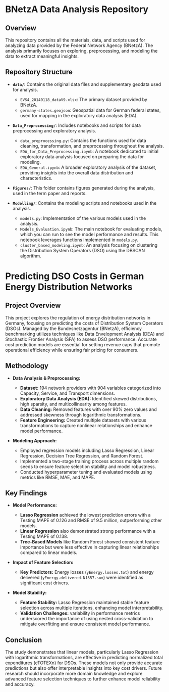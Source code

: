 # BNetzA Data Analysis Repository

## Overview

This repository contains all the materials, data, and scripts used for analyzing data provided by the Federal Network Agency (BNetzA). The analysis primarily focuses on exploring, preprocessing, and modeling the data to extract meaningful insights.

## Repository Structure

- **`data/`**: Contains the original data files and supplementary geodata used for analysis.
  - `EVS4_20140118_dataV9.xlsx`: The primary dataset provided by BNetzA.
  - `germany-states.geojson`: Geospatial data for German federal states, used for mapping in the exploratory data analysis (EDA).

- **`Data_Preprocessing/`**: Includes notebooks and scripts for data preprocessing and exploratory analysis.
  - `data_preprocessing.py`: Contains the functions used for data cleaning, transformation, and preprocessing throughout the analysis.
  - `EDA_for_Data_Preprocessing.ipynb`: A notebook dedicated to initial exploratory data analysis focused on preparing the data for modeling.
  - `EDA_General.ipynb`: A broader exploratory analysis of the dataset, providing insights into the overall data distribution and characteristics.

- **`Figures/`**: This folder contains figures generated during the analysis, used in the term paper and reports.

- **`Modelling/`**: Contains the modeling scripts and notebooks used in the analysis.
  - `models.py`: Implementation of the various models used in the analysis.
  - `Models_Evaluation.ipynb`: The main notebook for evaluating models, which you can run to see the model performance and results. This notebook leverages functions implemented in `models.py`.
  - `cluster_based_modeling.ipynb`: An analysis focusing on clustering the Distribution System Operators (DSO) using the DBSCAN algorithm.


# Predicting DSO Costs in German Energy Distribution Networks

## Project Overview

This project explores the regulation of energy distribution networks in Germany, focusing on predicting the costs of Distribution System Operators (DSOs). Managed by the Bundesnetzagentur (BNetzA), efficiency benchmarking utilizes techniques like Data Envelopment Analysis (DEA) and Stochastic Frontier Analysis (SFA) to assess DSO performance. Accurate cost prediction models are essential for setting revenue caps that promote operational efficiency while ensuring fair pricing for consumers.

## Methodology

- **Data Analysis & Preprocessing:**  
  - **Dataset:** 194 network providers with 904 variables categorized into Capacity, Service, and Transport dimensions.
  - **Exploratory Data Analysis (EDA):** Identified skewed distributions, high sparsity, and multicollinearity among features.
  - **Data Cleaning:** Removed features with over 90% zero values and addressed skewness through logarithmic transformations.
  - **Feature Engineering:** Created multiple datasets with various transformations to capture nonlinear relationships and enhance model performance.

- **Modeling Approach:**  
  - Employed regression models including Lasso Regression, Linear Regression, Decision Tree Regression, and Random Forest.
  - Implemented a two-stage training process across multiple random seeds to ensure feature selection stability and model robustness.
  - Conducted hyperparameter tuning and evaluated models using metrics like RMSE, MAE, and MAPE.

## Key Findings

- **Model Performance:**  
  - **Lasso Regression** achieved the lowest prediction errors with a Testing MAPE of 0.126 and RMSE of 9.5 million, outperforming other models.
  - **Linear Regression** also demonstrated strong performance with a Testing MAPE of 0.138.
  - **Tree-Based Models** like Random Forest showed consistent feature importance but were less effective in capturing linear relationships compared to linear models.

- **Impact of Feature Selection:**  
  - **Key Predictors:** Energy losses (`yEnergy.losses.tot`) and energy delivered (`yEnergy.delivered.N1357.sum`) were identified as significant cost drivers.

- **Model Stability:**  
  - **Feature Stability:** Lasso Regression maintained stable feature selection across multiple iterations, enhancing model interpretability.
  - **Validation Challenges:** variability in performance metrics underscored the importance of using nested cross-validation to mitigate overfitting and ensure consistent model performance.

## Conclusion

The study demonstrates that linear models, particularly Lasso Regression with logarithmic transformations, are effective in predicting normalized total expenditures (cTOTEXn) for DSOs. These models not only provide accurate predictions but also offer interpretable insights into key cost drivers. Future research should incorporate more domain knowledge and explore advanced feature selection techniques to further enhance model reliability and accuracy.


